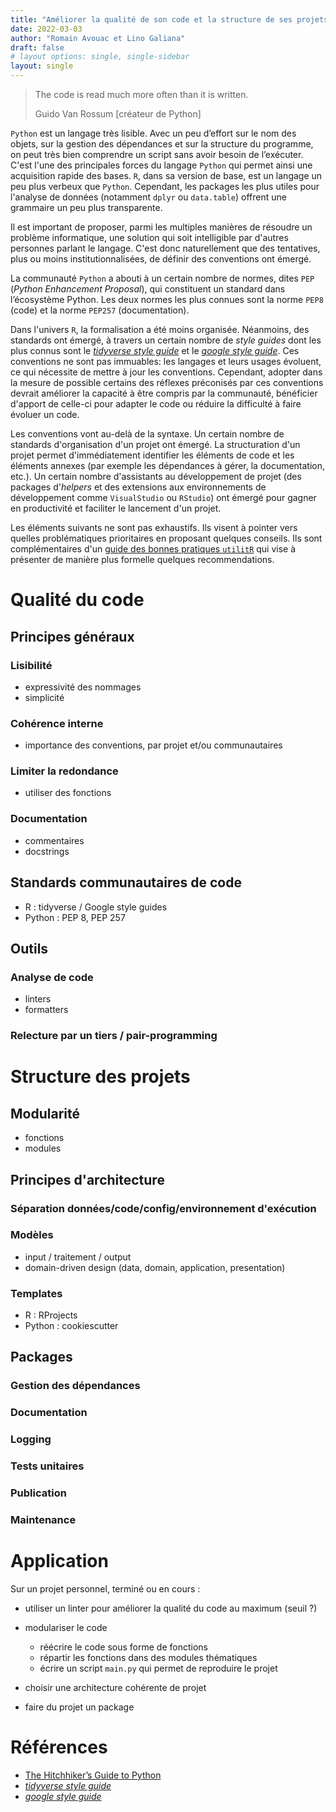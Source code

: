 ```yaml
---
title: "Améliorer la qualité de son code et la structure de ses projets"
date: 2022-03-03
author: "Romain Avouac et Lino Galiana"
draft: false
# layout options: single, single-sidebar
layout: single
---
```


> The code is read much more often than it is written.
>
> Guido Van Rossum [créateur de Python]

`Python` est un langage très lisible.
Avec un peu d’effort sur le nom des objets,
sur la gestion des dépendances et sur la structure du programme,
on peut très bien comprendre un script sans avoir besoin de l’exécuter.
C'est l'une des principales forces du langage `Python` qui permet ainsi
une acquisition rapide des bases.
`R`, dans sa version de base, est un langage un peu plus verbeux que
`Python`.
Cependant, les packages les plus utiles pour l'analyse de données (notamment
`dplyr` ou `data.table`) offrent une grammaire un peu plus transparente.

Il est important de proposer, parmi 
les multiples manières de résoudre un problème informatique, une solution
qui soit intelligible par d'autres personnes parlant le langage. 
C'est donc naturellement que des tentatives, plus ou moins
institutionnalisées, de définir des 
conventions ont émergé. 

La communauté `Python` a abouti à un certain nombre de normes,
dites `PEP` (_Python Enhancement Proposal_),
qui constituent un standard dans l’écosystème Python.
Les deux normes les plus connues sont la norme `PEP8` (code)
et la norme `PEP257` (documentation).

Dans l'univers `R`, la formalisation
a été moins organisée. Néanmoins, des standards ont émergé, à travers
un certain nombre de _style guides_ dont les plus connus
sont le
[_tidyverse style guide_](https://style.tidyverse.org/googl) et le
[_google style guide_](https://google.github.io/styleguide/Rguide.html).
Ces conventions ne sont pas immuables: les langages et leurs usages
évoluent, ce qui nécessite de mettre à jour les conventions. Cependant,
adopter dans la mesure de possible certains des réflexes préconisés par ces
conventions devrait améliorer la capacité à être compris par la communauté,
bénéficier d'apport de celle-ci pour adapter le code ou réduire la 
difficulté à faire évoluer un code. 

Les conventions vont au-delà de la syntaxe. Un certain nombre de standards
d'organisation d'un projet ont émergé. La structuration d'un projet
permet d'immédiatement identifier les éléments de code et les éléments
annexes (par exemple les dépendances à gérer, la documentation, etc.).
Un certain nombre d'assistants au développement de projet
(des packages d'_helpers_ et des extensions aux environnements
de développement comme `VisualStudio` ou `RStudio`) ont 
émergé pour gagner en productivité et faciliter le
lancement d'un projet. 

Les éléments suivants ne sont pas exhaustifs. Ils visent à pointer vers
quelles problématiques prioritaires en proposant quelques conseils. 
Ils sont complémentaires d'un
[guide des bonnes pratiques `utilitR`](https://www.pratiques.utilitr.org)
qui vise à présenter de manière plus formelle quelques recommendations.

# Qualité du code



## Principes généraux

### Lisibilité

-   expressivité des nommages
-   simplicité

### Cohérence interne

-   importance des conventions, par projet et/ou communautaires

### Limiter la redondance

-   utiliser des fonctions

### Documentation

-   commentaires
-   docstrings

## Standards communautaires de code

-   R : tidyverse / Google style guides
-   Python : PEP 8, PEP 257

## Outils

### Analyse de code

-   linters
-   formatters

### Relecture par un tiers / pair-programming

# Structure des projets

## Modularité

-   fonctions
-   modules

## Principes d'architecture

### Séparation données/code/config/environnement d'exécution

### Modèles

-   input / traitement / output
-   domain-driven design (data, domain, application, presentation)

### Templates

-   R : RProjects
-   Python : cookiescutter

## Packages

### Gestion des dépendances

### Documentation

### Logging

### Tests unitaires

### Publication

### Maintenance

# Application

Sur un projet personnel, terminé ou en cours :

-   utiliser un linter pour améliorer la qualité du code au maximum (seuil ?)

-   modulariser le code

    -   réécrire le code sous forme de fonctions
    -   répartir les fonctions dans des modules thématiques
    -   écrire un script `main.py` qui permet de reproduire le projet

-   choisir une architecture cohérente de projet

-   faire du projet un package


# Références

- [The Hitchhiker’s Guide to Python](https://docs.python-guide.org/#writing-great-python-code)
- [_tidyverse style guide_](https://style.tidyverse.org/googl)
- [_google style guide_](https://google.github.io/styleguide/Rguide.html)

